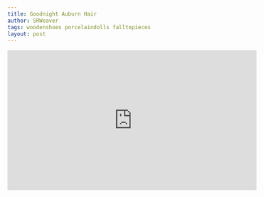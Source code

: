 ```yaml
---
title: Goodnight Auburn Hair
author: SRWeaver
tags: woodenshoes porcelaindolls falltopieces
layout: post
---
```

<iframe title="SRWeaverStories" width="560" height="315" src="https://video.ploud.jp/video-playlists/embed/aa78b5f6-1119-4a94-8977-8f86017a94a1?playlistPosition=1" frameborder="0" allowfullscreen="" sandbox="allow-same-origin allow-scripts allow-popups"></iframe>

